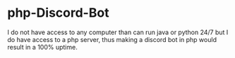 # php-Discord-Bot
I do not have access to any computer than can run java or python 24/7 but I do have access to a php server, thus making a discord bot in php would result in a 100% uptime.
